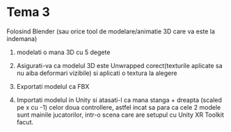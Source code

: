 # Tema 3

Folosind Blender (sau orice tool de modelare/animatie 3D care va este la indemana)

1) modelati o mana 3D cu 5 degete

2)  Asigurati-va ca modelul 3D este Unwrapped corect(texturile aplicate sa nu aiba deformari vizibile) si aplicati o textura la alegere

3)  Exportati modelul ca FBX

4)  Importati modelul in Unity si atasati-l ca mana stanga + dreapta (scaled pe x cu -1) celor doua controllere, astfel incat sa para ca cele 2 modele sunt mainile jucatorilor, intr-o scena care are setupul cu Unity XR Toolkit facut.
